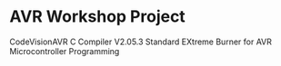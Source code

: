 # AVR Workshop Project

CodeVisionAVR C Compiler V2.05.3 Standard
EXtreme Burner for AVR Microcontroller Programming